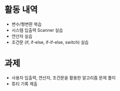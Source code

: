 # 활동 내역
- 변수/형변환 복습
- 시스템 입출력 Scanner 실습
- 연산자 실습
- 조건문 (if, if-else, if-if-else, switch) 실습

# 과제
- 사용자 입출력, 연산자, 조건문을 활용한 알고리즘 문제 풀이
- 튜티 기록 제출